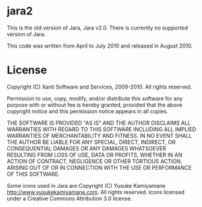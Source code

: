 jara2
====

This is the old version of Jara, Jara v2.0. There is currently no supported version of Jara.

This code was written from April to July 2010 and released in August 2010.

License
===

Copyright (C) Xanti Software and Services, 2009-2010. All rights reserved.

Permission to use, copy, modify, and/or distribute this software for any
purpose with or without fee is hereby granted, provided that the above
copyright notice and this permission notice appears in all copies.

THE SOFTWARE IS PROVIDED "AS IS" AND THE AUTHOR DISCLAIMS ALL WARRANTIES
WITH REGARD TO THIS SOFTWARE INCLUDING ALL IMPLIED WARRANTIES OF
MERCHANTABILITY AND FITNESS. IN NO EVENT SHALL THE AUTHOR BE LIABLE FOR
ANY SPECIAL, DIRECT, INDIRECT, OR CONSEQUENTIAL DAMAGES OR ANY DAMAGES
WHATSOEVER RESULTING FROM LOSS OF USE, DATA OR PROFITS, WHETHER IN AN
ACTION OF CONTRACT, NEGLIGENCE OR OTHER TORTIOUS ACTION, ARISING OUT OF
OR IN CONNECTION WITH THE USE OR PERFORMANCE OF THIS SOFTWARE.

Some icons used in Jara are Copyright (C) Yusuke Kamiyamane <http://www.yusukekamiyamane.com>. All rights reserved. Icons licensed under a Creative Commons Attribution 3.0 license.